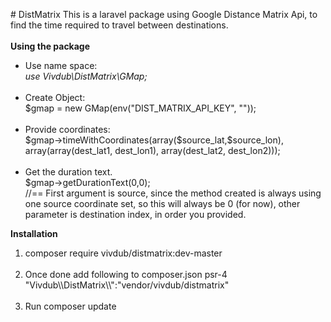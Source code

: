 <p># DistMatrix This is a laravel package using Google Distance Matrix Api, to find the time required to travel between destinations. <br /><br /> <strong>Using the package</strong></p>
<ul>
<li>Use&nbsp;name space:&nbsp;<br /><em>use Vivdub\DistMatrix\GMap;<br /><br /></em></li>
<li>Create Object:<br />$gmap = new GMap(env("DIST_MATRIX_API_KEY", ""));<br /><br /></li>
<li>Provide coordinates:<br />$gmap-&gt;timeWithCoordinates(array($source_lat,$source_lon), array(array(dest_lat1, dest_lon1), array(dest_lat2, dest_lon2)));<br /><br /></li>
<li>Get the duration text.<br />$gmap-&gt;getDurationText(0,0);<br />//== First argument is source, since the method created is always using one source coordinate set, so this will always be 0 (for now), other parameter is destination index, in order you provided.</li>
</ul>
<p><strong>Installation</strong></p>
<ol>
<li>composer require vivdub/distmatrix:dev-master<br /><br /></li>
<li>Once done add following to composer.json psr-4<br />"Vivdub\\DistMatrix\\":"vendor/vivdub/distmatrix"<br /><br /></li>
<li>Run composer update</li>
</ol>
<p>&nbsp;</p>
<p>&nbsp;</p>
